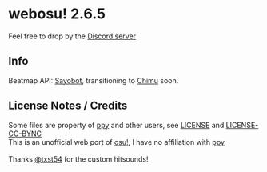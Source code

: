 # webosu! 2.6.5
Feel free to drop by the [Discord server](https://discord.gg/gHgcR92QMy)<br>

## Info
Beatmap API: [Sayobot](https://osu.sayobot.cn), transitioning to [Chimu](https://chimu.moe) soon.<br>

## License Notes / Credits

Some files are property of [ppy](https://github.com/ppy/) and other users, see [LICENSE](https://github.com/BlaNKtext/webosu/blob/main/LICENSE) and [LICENSE-CC-BYNC](https://github.com/BlaNKtext/webosu/blob/main/LICENSE-CC-BYNC.md)<br>
This is an unofficial web port of [osu!](https://osu.ppy.sh), I have no affiliation with [ppy](https://ppy.sh)<br>
<br>
Thanks [@txst54](https://github.com/txst54) for the custom hitsounds!<br>
